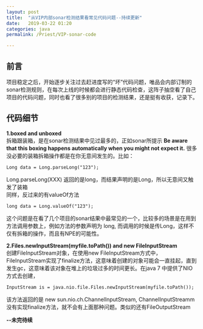 ```yaml
---
layout: post  
title:  "从VIP内部sonar检测结果看常见代码问题--持续更新"  
date:   2019-03-22 01:20  
categories: java  
permalink: /Priest/VIP-sonar-code

---
```


## 前言  
项目稳定之后，开始逐步关注过去赶进度写的“坏”代码问题，唯品会内部订制的sonar检测规则，在每次上线的时候都会进行静态代码检查，这阵子抽空看了自己项目的代码问题，同时也看了很多别的项目的检测结果，还是挺有收获，记录下。  

## 代码细节
**1.boxed and unboxed**  
拆箱跟装箱，是在sonar检测结果中见过最多的，正如sonar所提示 **Be aware that this boxing happens automatically when you might not expect it.** 很多没必要的装箱拆箱操作都是在你无意间发生的。比如：  
```
Long data = Long.parseLong("123");
```

Long.parseLong(XXX) 返回的是long，而结果声明的是Long，所以无意间又触发了装箱  
同样，反过来的有valueOf方法  
```
long data = Long.valueOf("123");
```

这个问题是在看了几个项目的sonar结果中最常见的一个，比较多的场景是在用到方法调用参数上，例如方法的参数声明为 long, 而调用的时候是传Long，这样不仅有拆箱的操作，而且有NPE的可能性。  

**2.Files.newInputStream(myfile.toPath()) and new FileInputStream**  
创建FileInputStream对象，在使用new FileInputStream方式中，FileInputStream实现了finalize方法，这意味着创建的对象可能会一直挂起，直到发生gc，这意味着该对象在堆上的垃圾过多的时间更长。在java 7 中提供了NIO方式去创建，  
```
InputStream is = java.nio.file.Files.newInputStream(myfile.toPath()); 
```
该方法返回的是 new sun.nio.ch.ChannelInputStream, ChannelInputStreamm没有实现finalize方法，就不会有上面那种问题。类似的还有FileOutputStream  


**--未完待续**
